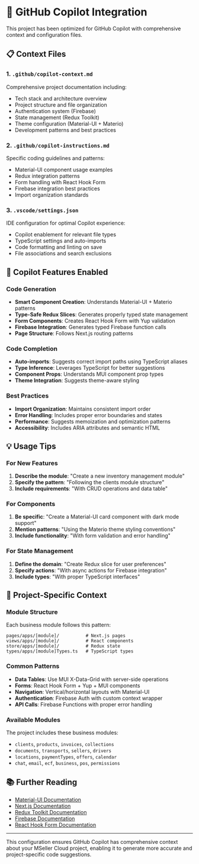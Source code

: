 # 🤖 GitHub Copilot Integration

This project has been optimized for GitHub Copilot with comprehensive context and configuration files.

## 📋 Context Files

### 1. `.github/copilot-context.md`

Comprehensive project documentation including:

- Tech stack and architecture overview
- Project structure and file organization
- Authentication system (Firebase)
- State management (Redux Toolkit)
- Theme configuration (Material-UI + Materio)
- Development patterns and best practices

### 2. `.github/copilot-instructions.md`

Specific coding guidelines and patterns:

- Material-UI component usage examples
- Redux integration patterns
- Form handling with React Hook Form
- Firebase integration best practices
- Import organization standards

### 3. `.vscode/settings.json`

IDE configuration for optimal Copilot experience:

- Copilot enablement for relevant file types
- TypeScript settings and auto-imports
- Code formatting and linting on save
- File associations and search exclusions

## 🚀 Copilot Features Enabled

### Code Generation

- **Smart Component Creation**: Understands Material-UI + Materio patterns
- **Type-Safe Redux Slices**: Generates properly typed state management
- **Form Components**: Creates React Hook Form with Yup validation
- **Firebase Integration**: Generates typed Firebase function calls
- **Page Structure**: Follows Next.js routing patterns

### Code Completion

- **Auto-imports**: Suggests correct import paths using TypeScript aliases
- **Type Inference**: Leverages TypeScript for better suggestions
- **Component Props**: Understands MUI component prop types
- **Theme Integration**: Suggests theme-aware styling

### Best Practices

- **Import Organization**: Maintains consistent import order
- **Error Handling**: Includes proper error boundaries and states
- **Performance**: Suggests memoization and optimization patterns
- **Accessibility**: Includes ARIA attributes and semantic HTML

## 💡 Usage Tips

### For New Features

1. **Describe the module**: "Create a new inventory management module"
2. **Specify the pattern**: "Following the clients module structure"
3. **Include requirements**: "With CRUD operations and data table"

### For Components

1. **Be specific**: "Create a Material-UI card component with dark mode support"
2. **Mention patterns**: "Using the Materio theme styling conventions"
3. **Include functionality**: "With form validation and error handling"

### For State Management

1. **Define the domain**: "Create Redux slice for user preferences"
2. **Specify actions**: "With async actions for Firebase integration"
3. **Include types**: "With proper TypeScript interfaces"

## 🔧 Project-Specific Context

### Module Structure

Each business module follows this pattern:

```text
pages/apps/[module]/          # Next.js pages
views/apps/[module]/          # React components
store/apps/[module]/          # Redux state
types/apps/[module]Types.ts   # TypeScript types
```

### Common Patterns

- **Data Tables**: Use MUI X-Data-Grid with server-side operations
- **Forms**: React Hook Form + Yup + MUI components
- **Navigation**: Vertical/horizontal layouts with Material-UI
- **Authentication**: Firebase Auth with custom context wrapper
- **API Calls**: Firebase Functions with proper error handling

### Available Modules

The project includes these business modules:

- `clients`, `products`, `invoices`, `collections`
- `documents`, `transports`, `sellers`, `drivers`
- `locations`, `paymentTypes`, `offers`, `calendar`
- `chat`, `email`, `ecf`, `business`, `pos`, `permissions`

## 📚 Further Reading

- [Material-UI Documentation](https://mui.com/)
- [Next.js Documentation](https://nextjs.org/docs)
- [Redux Toolkit Documentation](https://redux-toolkit.js.org/)
- [Firebase Documentation](https://firebase.google.com/docs)
- [React Hook Form Documentation](https://react-hook-form.com/)

---

This configuration ensures GitHub Copilot has comprehensive context about your MSeller Cloud project, enabling it to generate more accurate and project-specific code suggestions.
